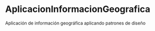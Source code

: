 # AplicacionInformacionGeografica
Aplicación de información geográfica aplicando patrones de diseño
